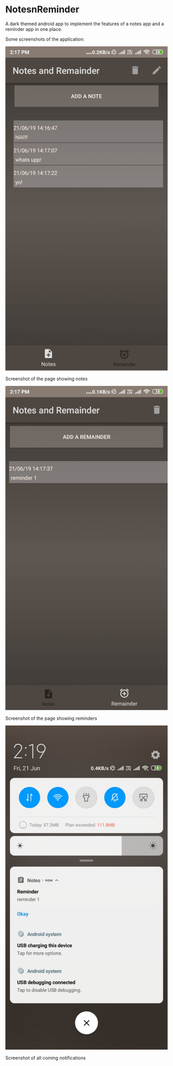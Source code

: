 # NotesnReminder

A dark themed android app to implement the features of a notes app and a reminder app in one place.

Some screenshots of the application:

![Screenshot of the page showing notes](1.jpeg)

Screenshot of the page showing notes



![Screenshot of the page showing reminders](2.jpeg)

Screenshot of the page showing reminders

![Screenshot of ucoming notifications](3.jpeg)

Screenshot of all coming notifications